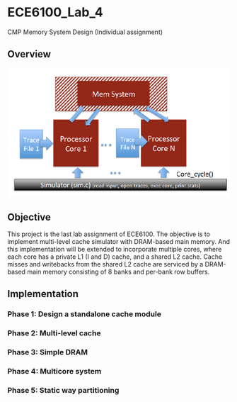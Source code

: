 # ECE6100_Lab_4
CMP Memory System Design (Individual assignment)

## Overview  
![](https://raw.githubusercontent.com/wanchen1112/ECE6100_Lab_4/master/picture.png)

## Objective
This project is the last lab assignment of ECE6100. The objective is to implement multi-level cache simulator with DRAM-based main memory. And this implementation will be extended to incorporate multiple cores, where each core has a private L1 (I and D) cache, and a shared L2 cache. Cache misses and writebacks from the shared L2 cache are serviced by a DRAM-based main memory consisting of 8 banks and per-bank row buffers.

## Implementation

### Phase 1: Design a standalone cache module
### Phase 2: Multi-level cache  
### Phase 3: Simple DRAM 
### Phase 4: Multicore system
### Phase 5: Static way partitioning
